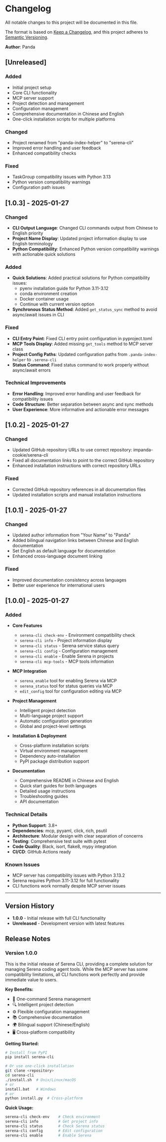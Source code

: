# Changelog

All notable changes to this project will be documented in this file.

The format is based on [Keep a Changelog](https://keepachangelog.com/en/1.0.0/),
and this project adheres to [Semantic Versioning](https://semver.org/spec/v2.0.0.html).

**Author**: Panda

## [Unreleased]

### Added
- Initial project setup
- Core CLI functionality
- MCP server support
- Project detection and management
- Configuration management
- Comprehensive documentation in Chinese and English
- One-click installation scripts for multiple platforms

### Changed
- Project renamed from "panda-index-helper" to "serena-cli"
- Improved error handling and user feedback
- Enhanced compatibility checks

### Fixed
- TaskGroup compatibility issues with Python 3.13
- Python version compatibility warnings
- Configuration path issues

## [1.0.3] - 2025-01-27

### Changed
- **CLI Output Language**: Changed CLI commands output from Chinese to English priority
- **Project Name Display**: Updated project information display to use English terminology
- **Python Compatibility**: Enhanced Python version compatibility warnings with actionable quick solutions

### Added
- **Quick Solutions**: Added practical solutions for Python compatibility issues:
  - pyenv installation guide for Python 3.11-3.12
  - conda environment creation
  - Docker container usage
  - Continue with current version option
- **Synchronous Status Method**: Added `get_status_sync` method to avoid async/await issues in CLI

### Fixed
- **CLI Entry Point**: Fixed CLI entry point configuration in pyproject.toml
- **MCP Tools Display**: Added missing `get_tools` method to MCP server class
- **Project Config Paths**: Updated configuration paths from `.panda-index-helper` to `.serena-cli`
- **Status Command**: Fixed status command to work properly without async/await errors

### Technical Improvements
- **Error Handling**: Improved error handling and user feedback for compatibility issues
- **Code Structure**: Better separation between async and sync methods
- **User Experience**: More informative and actionable error messages

## [1.0.2] - 2025-01-27

### Changed
- Updated GitHub repository URLs to use correct repository: impanda-cookie/serena-cli
- Fixed all documentation links to point to the correct GitHub repository
- Enhanced installation instructions with correct repository URLs

### Fixed
- Corrected GitHub repository references in all documentation files
- Updated installation scripts and manual installation instructions

## [1.0.1] - 2025-01-27

### Changed
- Updated author information from "Your Name" to "Panda"
- Added bilingual navigation links between Chinese and English documentation
- Set English as default language for documentation
- Enhanced cross-language document linking

### Fixed
- Improved documentation consistency across languages
- Better user experience for international users

## [1.0.0] - 2025-01-27

### Added
- **Core Features**
  - `serena-cli check-env` - Environment compatibility check
  - `serena-cli info` - Project information display
  - `serena-cli status` - Serena service status query
  - `serena-cli config` - Configuration management
  - `serena-cli enable` - Enable Serena in projects
  - `serena-cli mcp-tools` - MCP tools information

- **MCP Integration**
  - `serena_enable` tool for enabling Serena via MCP
  - `serena_status` tool for status queries via MCP
  - `edit_config` tool for configuration editing via MCP

- **Project Management**
  - Intelligent project detection
  - Multi-language project support
  - Automatic configuration generation
  - Global and project-level settings

- **Installation & Deployment**
  - Cross-platform installation scripts
  - Virtual environment management
  - Dependency auto-installation
  - PyPI package distribution support

- **Documentation**
  - Comprehensive README in Chinese and English
  - Quick start guides for both languages
  - Detailed usage instructions
  - Troubleshooting guides
  - API documentation

### Technical Details
- **Python Support**: 3.8+
- **Dependencies**: mcp, pyyaml, click, rich, psutil
- **Architecture**: Modular design with clear separation of concerns
- **Testing**: Comprehensive test suite with pytest
- **Code Quality**: Black, isort, flake8, mypy integration
- **CI/CD**: GitHub Actions ready

### Known Issues
- MCP server has compatibility issues with Python 3.13.2
- Serena requires Python 3.11-3.12 for full functionality
- CLI functions work normally despite MCP server issues

---

## Version History

- **1.0.0** - Initial release with full CLI functionality
- **Unreleased** - Development version with latest features

## Release Notes

### Version 1.0.0
This is the initial release of Serena CLI, providing a complete solution for managing Serena coding agent tools. While the MCP server has some compatibility limitations, all CLI functions work perfectly and provide immediate value to users.

**Key Benefits:**
- 🚀 One-command Serena management
- 🔍 Intelligent project detection
- ⚙️ Flexible configuration management
- 📚 Comprehensive documentation
- 🌍 Bilingual support (Chinese/English)
- 🖥️ Cross-platform compatibility

**Getting Started:**
```bash
# Install from PyPI
pip install serena-cli

# Or use one-click installation
git clone <repository>
cd serena-cli
./install.sh  # Unix/Linux/macOS
# or
install.bat   # Windows
# or
python install.py  # Cross-platform
```

**Quick Usage:**
```bash
serena-cli check-env    # Check environment
serena-cli info         # Get project info
serena-cli status       # Check Serena status
serena-cli config       # Edit configuration
serena-cli enable       # Enable Serena
```
